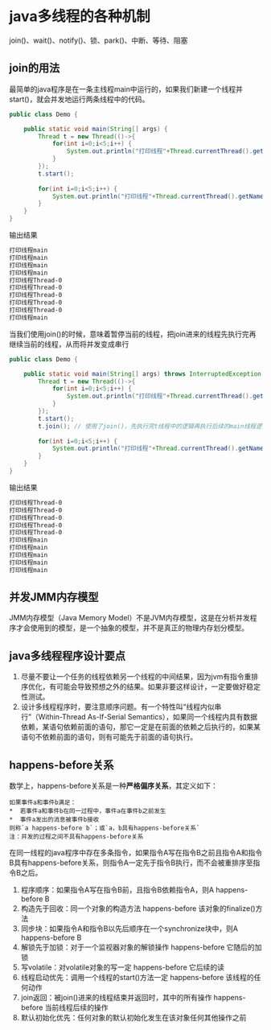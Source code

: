 # java多线程的各种机制

join()、wait()、notify()、锁、park()、中断、等待、阻塞

## join的用法

最简单的java程序是在一条主线程main中运行的，如果我们新建一个线程并start()，就会并发地运行两条线程中的代码。

``` java
public class Demo {

	public static void main(String[] args) {
		Thread t = new Thread(()->{
			for(int i=0;i<5;i++) {
				System.out.println("打印线程"+Thread.currentThread().getName());
			}
		});
		t.start();
		
		for(int i=0;i<5;i++) {
			System.out.println("打印线程"+Thread.currentThread().getName());
		}
	}
}
```

输出结果

``` txt
打印线程main
打印线程main
打印线程main
打印线程main
打印线程Thread-0
打印线程Thread-0
打印线程Thread-0
打印线程Thread-0
打印线程Thread-0
打印线程main
```

当我们使用join()的时候，意味着暂停当前的线程，把join进来的线程先执行完再继续当前的线程，从而将并发变成串行

``` java
public class Demo {

	public static void main(String[] args) throws InterruptedException {
		Thread t = new Thread(()->{
			for(int i=0;i<5;i++) {
				System.out.println("打印线程"+Thread.currentThread().getName());
			}
		});
		t.start();
		t.join(); // 使用了join()，先执行完t线程中的逻辑再执行后续的main线程逻辑
		
		for(int i=0;i<5;i++) {
			System.out.println("打印线程"+Thread.currentThread().getName());
		}
	}
}
```

输出结果

``` txt
打印线程Thread-0
打印线程Thread-0
打印线程Thread-0
打印线程Thread-0
打印线程Thread-0
打印线程main
打印线程main
打印线程main
打印线程main
打印线程main
```

## 并发JMM内存模型

JMM内存模型（Java Memory Model）不是JVM内存模型，这是在分析并发程序才会使用到的模型，是一个抽象的模型，并不是真正的物理内存划分模型。

## java多线程程序设计要点

1. 尽量不要让一个任务的线程依赖另一个线程的中间结果，因为jvm有指令重排序优化，有可能会导致预想之外的结果。如果非要这样设计，一定要做好稳定性测试。
2. 设计多线程程序时，要注意顺序问题。有一个特性叫“线程内似串行”（Within-Thread As-If-Serial Semantics），如果同一个线程内具有数据依赖，某语句依赖前面的语句，那它一定是在前面的依赖之后执行的，如果某语句不依赖前面的语句，则有可能先于前面的语句执行。

## happens-before关系

数学上，happens-before关系是一种**严格偏序关系**，其定义如下：  

```
如果事件a和事件b满足：
*  若事件a和事件b在同一过程中，事件a在事件b之前发生
*  事件a发出的消息被事件b接收
则称`a happens-before b`；或`a，b具有happens-before关系`  
注：并发的过程之间不具有happens-before关系
```

在同一线程的java程序中存在多条指令，如果指令A写在指令B之前且指令A和指令B具有happens-before关系，则指令A一定先于指令B执行，而不会被重排序至指令B之后。

1. 程序顺序：如果指令A写在指令B前，且指令B依赖指令A，则A happens-before B
2. 构造先于回收：同一个对象的构造方法 happens-before 该对象的finalize()方法
3. 同步块：如果指令A和指令B以先后顺序在一个synchronize块中，则A happens-before B
4. 解锁先于加锁：对于一个监视器对象的解锁操作 happens-before 它随后的加锁
5. 写volatile：对volatile对象的写一定 happens-before 它后续的读
6. 线程启动优先：调用一个线程的start()方法一定 happens-before 该线程的任何动作
7. join返回：被join()进来的线程结束并返回时，其中的所有操作 happens-before 当前线程后续的操作
8. 默认初始化优先：任何对象的默认初始化发生在该对象任何其他操作之前